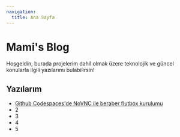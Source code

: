 ```yaml
---
navigation:
  title: Ana Sayfa
---
```


# Mami's Blog

Hoşgeldin, burada projelerim dahil olmak üzere teknolojik ve güncel konularla ilgili yazılarımı bulabilirsin!

## Yazılarım

- [Github Codespaces'de NoVNC ile beraber flutbox kurulumu](_makaleler/21062024_1)
- 2
- 3
- 4
- 5
